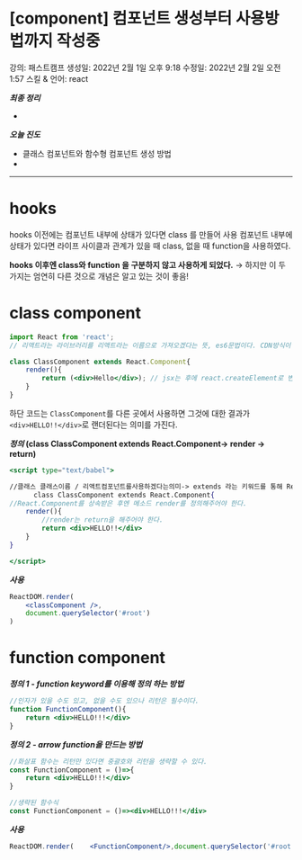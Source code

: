 # [component] 컴포넌트 생성부터 사용방법까지 작성중

강의: 패스트캠프
생성일: 2022년 2월 1일 오후 9:18
수정일: 2022년 2월 2일 오전 1:57
스킬 & 언어: react

***최종 정리***

- 

***오늘 진도***

- 클래스 컴포넌트와 함수형 컴포넌트 생성 방법
- 

---

# hooks

hooks 이전에는 컴포넌트 내부에 상태가 있다면 class 를 만들어 사용 컴포넌트 내부에 상태가 있다면 라이프 사이클과 관계가 있을 때 class, 없을 때 function을 사용하였다.

**hooks 이후엔 class와 function 을 구분하지 않고 사용하게 되었다.** → 하지만 이 두가지는 엄연히 다른 것으로 개념은 알고 있는 것이 좋음!

# class component

```jsx
import React from 'react';
// 리액트라는 라이브러리를 리액트라는 이름으로 가져오겠다는 뜻, es6문법이다. CDN방식이 아닌 import 방식으로 전역객체로 불러오는 방식!

class ClassComponent extends React.Component{
	render(){
		return (<div>Hello</div>); // jsx는 후에 react.createElement로 변경되기 떄문에 imoprt react를 진행해주어야 한다.
	}
}
```

하단 코드는 `ClassComponent`를 다른 곳에서 사용하면 그것에 대한 결과가 `<div>HELLO!!</div>`로 랜더된다는 의미를 가진다.

***정의*  (class ClassComponent extends React.Component-> render -> return)**

```jsx
<script type="text/babel">

//클래스 클래스이름 / 리액트컴포넌트를사용하겠다는의미-> extends 라는 키워드를 통해 React.Component에게 상속 받음
      class ClassComponent extends React.Component{
//React.Component를 상속받은 후엔 메소드 render를 정의해주어야 한다.
	render(){
		//render는 return을 해주어야 한다. 
		return <div>HELLO!!</div>
	}
}

</script>
```

***사용***

```jsx
ReactDOM.render(
	<classComponent />,
	document.querySelector('#root')
)
```

# function component

***정의 1  - function keyword를 이용해 정의 하는 방법***

```jsx
//인자가 있을 수도 있고, 없을 수도 있으나 리턴은 필수이다.
function FunctionComponent(){
	return <div>HELLO!!!</div>
}
```

***정의 2 - arrow function을 만드는 방법***

```jsx
//화살표 함수는 리턴만 있다면 중괄호와 리턴을 생략할 수 있다.
const FunctionComponent = ()=>{
	return <div>HELLO!!!</div>
}

//생략된 함수식
const FunctionComponent = ()=><div>HELLO!!!</div>
```

***사용***

```jsx
ReactDOM.render(	<FunctionComponent/>,document.querySelector('#root'))
```